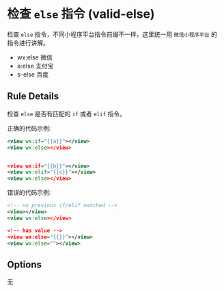 # 检查 `else` 指令 (valid-else)

检查 `else` 指令，不同小程序平台指令前缀不一样，这里统一用 `微信小程序平台` 的指令进行讲解。

- wx:else 微信
- a:else 支付宝
- s-else 百度

## Rule Details

检查 `else` 是否有匹配的 `if` 或者 `elif` 指令。

正确的代码示例:

```xml
<view wx:if="{{a}}"></view>
<view wx:else></view>


<view wx:if="{{b}}"></view>
<view wx:elif="{{c}}"></view>
<view wx:else></view>
```

错误的代码示例:

```xml
<!-- no previous if/elif matched -->
<view></view>
<view wx:else></view>

<!-- has value -->
<view wx:else="{{}}"></view>
<view wx:else=""></view>

```

## Options

无
